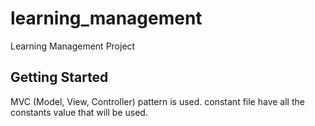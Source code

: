 # learning_management

Learning Management Project

## Getting Started

MVC (Model, View, Controller) pattern is used.
constant file have all the constants value that will be used.

